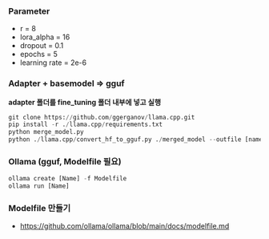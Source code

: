 ### Parameter
- r = 8
- lora_alpha = 16
- dropout = 0.1
- epochs = 5
- learning rate = 2e-6

### Adapter + basemodel => gguf
**adapter 폴더를 fine_tuning 폴더 내부에 넣고 실행**
```python
git clone https://github.com/ggerganov/llama.cpp.git
pip install -r ./llama.cpp/requirements.txt
python merge_model.py
python ./llama.cpp/convert_hf_to_gguf.py ./merged_model --outfile [name.gguf] --outtype q8_0
```

### Ollama (gguf, Modelfile 필요)
```python
ollama create [Name] -f Modelfile
ollama run [Name]
```

### Modelfile 만들기
- https://github.com/ollama/ollama/blob/main/docs/modelfile.md
